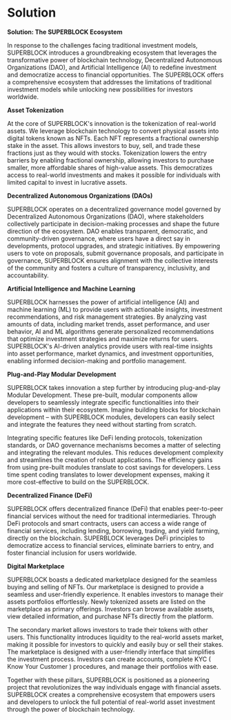 # Solution

**Solution: The SUPERBLOCK Ecosystem**

In response to the challenges facing traditional investment models, SUPERBLOCK introduces a groundbreaking ecosystem that leverages the transformative power of blockchain technology, Decentralized Autonomous Organizations (DAO), and Artificial Intelligence (AI) to redefine investment and democratize access to financial opportunities. The SUPERBLOCK offers a comprehensive ecosystem that addresses the limitations of traditional investment models while unlocking new possibilities for investors worldwide.

**Asset Tokenization**

At the core of SUPERBLOCK's innovation is the tokenization of real-world assets. We leverage blockchain technology to convert physical assets into digital tokens known as NFTs. Each NFT represents a fractional ownership stake in the asset. This allows investors to buy, sell, and trade these fractions just as they would with stocks. Tokenization lowers the entry barriers by enabling fractional ownership, allowing investors to purchase smaller, more affordable shares of high-value assets. This democratizes access to real-world investments and makes it possible for individuals with limited capital to invest in lucrative assets.

**Decentralized Autonomous Organizations (DAOs)**

SUPERBLOCK operates on a decentralized governance model governed by Decentralized Autonomous Organizations (DAO), where stakeholders collectively participate in decision-making processes and shape the future direction of the ecosystem. DAO enables transparent, democratic, and community-driven governance, where users have a direct say in developments, protocol upgrades, and strategic initiatives. By empowering users to vote on proposals, submit governance proposals, and participate in governance, SUPERBLOCK ensures alignment with the collective interests of the community and fosters a culture of transparency, inclusivity, and accountability.

**Artificial Intelligence and Machine Learning**

SUPERBLOCK harnesses the power of artificial intelligence (AI) and machine learning (ML) to provide users with actionable insights, investment recommendations, and risk management strategies. By analyzing vast amounts of data, including market trends, asset performance, and user behavior, AI and ML algorithms generate personalized recommendations that optimize investment strategies and maximize returns for users. SUPERBLOCK's AI-driven analytics provide users with real-time insights into asset performance, market dynamics, and investment opportunities, enabling informed decision-making and portfolio management.

**Plug-and-Play Modular Development**

SUPERBLOCK takes innovation a step further by introducing plug-and-play Modular Development. These pre-built, modular components allow developers to seamlessly integrate specific functionalities into their applications within their ecosystem. Imagine building blocks for blockchain development – with SUPERBLOCK modules, developers can easily select and integrate the features they need without starting from scratch.

Integrating specific features like DeFi lending protocols, tokenization standards, or DAO governance mechanisms becomes a matter of selecting and integrating the relevant modules. This reduces development complexity and streamlines the creation of robust applications. The efficiency gains from using pre-built modules translate to cost savings for developers. Less time spent coding translates to lower development expenses, making it more cost-effective to build on the SUPERBLOCK.

**Decentralized Finance (DeFi)**

SUPERBLOCK offers decentralized finance (DeFi) that enables peer-to-peer financial services without the need for traditional intermediaries. Through DeFi protocols and smart contracts, users can access a wide range of financial services, including lending, borrowing, trading, and yield farming, directly on the blockchain. SUPERBLOCK leverages DeFi principles to democratize access to financial services, eliminate barriers to entry, and foster financial inclusion for users worldwide.

**Digital Marketplace**

SUPERBLOCK boasts a dedicated marketplace designed for the seamless buying and selling of NFTs. Our marketplace is designed to provide a seamless and user-friendly experience. It enables investors to manage their assets portfolios effortlessly. Newly tokenized assets are listed on the marketplace as primary offerings. Investors can browse available assets, view detailed information, and purchase NFTs directly from the platform.

The secondary market allows investors to trade their tokens with other users. This functionality introduces liquidity to the real-world assets market, making it possible for investors to quickly and easily buy or sell their stakes. The marketplace is designed with a user-friendly interface that simplifies the investment process. Investors can create accounts, complete KYC ( Know Your Customer ) procedures, and manage their portfolios with ease.

Together with these pillars, SUPERBLOCK is positioned as a pioneering project that revolutionizes the way individuals engage with financial assets. SUPERBLOCK creates a comprehensive ecosystem that empowers users and developers to unlock the full potential of real-world asset investment through the power of blockchain technology.

